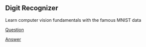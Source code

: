 ## Digit Recognizer
Learn computer vision fundamentals with the famous MNIST data

[Question](https://www.kaggle.com/code/tiansztianszs/digit-recognizer)

[Answer](https://www.kaggle.com/code/tiansztianszs/digit-recognizer)